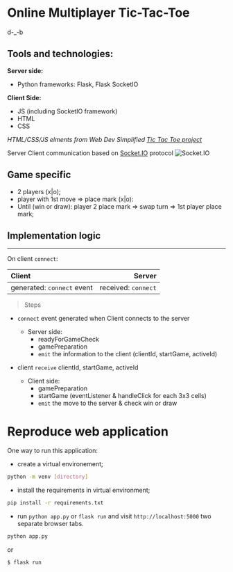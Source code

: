 # Online Multiplayer Tic-Tac-Toe

d-_-b

## Tools and technologies:

**Server side:**
- Python frameworks: Flask, Flask SocketIO

**Client Side:**
- JS (including SocketIO framework)
- HTML
- CSS

*HTML/CSS/JS elments from Web Dev Simplified [Tic Tac Toe project](https://github.com/WebDevSimplified/JavaScript-Tic-Tac-Toe)*

Server Client communication based on [Socket.IO](https://socket.io/docs/v4/) protocol
![Socket.IO](https://socket.io/images/bidirectional-communication2.png)

## Game specific
- 2 players (x|o);
- player with 1st move => place mark (x|o):
- Until (win or draw): player 2 place mark => swap turn => 1st player place mark;

## Implementation logic
---  

On client `connect`:

|Client        |Server        |
|:---         |---:           |
|generated: `connect` event|received: `connect`|

> Steps
- `connect` event generated when Client connects to the server
    - Server side: 
        - readyForGameCheck
        - gamePreparation
        - `emit` the information to the client (clientId, startGame, activeId)

- client `receive` clientId, startGame, activeId
    - Client side: 
        - gamePreparation
        - startGame (eventListener & handleClick for each 3x3 cells)
        - `emit` the move to the server & check win or draw



Reproduce web application
=========================

One way to run this application: 
- create a virtual environement;
```bash
python -m venv [directory]
```

- install the requirements in virtual environment;
```bash
pip install -r requirements.txt
```
- run `python app.py` or `flask run` and visit `http://localhost:5000` two separate browser tabs.
```bash
python app.py
```
or
```bash
$ flask run
```